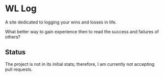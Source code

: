 # WL Log

A site dedicated to logging your wins and losses in life. 

What better way to gain experience then to read the success and failures of others?

## Status

The project is not in its initial stats; therefore, I am currently not accepting pull requests.